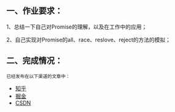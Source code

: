 ## 一、作业要求：

1、总结一下自己对Promise的理解，以及在工作中的应用；

2、自己实现对Promise的all、race、reslove、reject的方法的模拟；


## 二、完成情况：
    已经发布在以下渠道的文章中：

- [知乎](https://zhuanlan.zhihu.com/p/32918945)
- [掘金](https://juejin.im/post/5a5a3e1f6fb9a01cb42c513d)
- [CSDN](http://blog.csdn.net/j_andy/article/details/79054867)